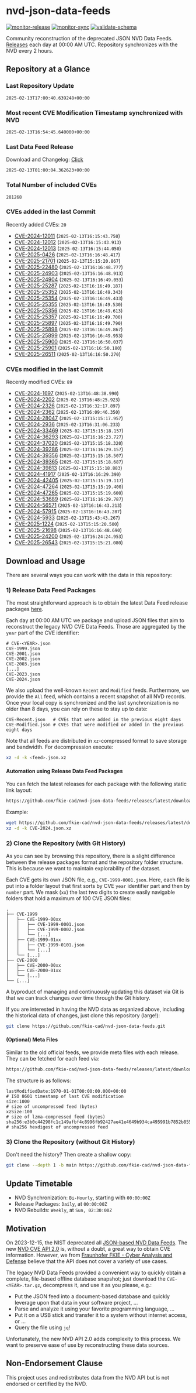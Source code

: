 # nvd-json-data-feeds

[![monitor-release](https://github.com/fkie-cad/nvd-json-data-feeds/actions/workflows/monitor_release.yml/badge.svg)](https://github.com/fkie-cad/nvd-json-data-feeds/actions/workflows/monitor_release.yml)
[![monitor-sync](https://github.com/fkie-cad/nvd-json-data-feeds/actions/workflows/monitor_sync.yml/badge.svg)](https://github.com/fkie-cad/nvd-json-data-feeds/actions/workflows/monitor_sync.yml)
[![validate-schema](https://github.com/fkie-cad/nvd-json-data-feeds/actions/workflows/validate_schema.yml/badge.svg)](https://github.com/fkie-cad/nvd-json-data-feeds/actions/workflows/validate_schema.yml)

Community reconstruction of the deprecated JSON NVD Data Feeds.
[Releases](https://github.com/fkie-cad/nvd-json-data-feeds/releases/latest) each day at 00:00 AM UTC.
Repository synchronizes with the NVD every 2 hours.

## Repository at a Glance

### Last Repository Update

```plain
2025-02-13T17:00:40.639248+00:00
```

### Most recent CVE Modification Timestamp synchronized with NVD

```plain
2025-02-13T16:54:45.640000+00:00
```

### Last Data Feed Release

Download and Changelog: [Click](https://github.com/fkie-cad/nvd-json-data-feeds/releases/latest)

```plain
2025-02-13T01:00:04.362623+00:00
```

### Total Number of included CVEs

```plain
281268
```

### CVEs added in the last Commit

Recently added CVEs: `20`

- [CVE-2024-12011](CVE-2024/CVE-2024-120xx/CVE-2024-12011.json) (`2025-02-13T16:15:43.750`)
- [CVE-2024-12012](CVE-2024/CVE-2024-120xx/CVE-2024-12012.json) (`2025-02-13T16:15:43.913`)
- [CVE-2024-12013](CVE-2024/CVE-2024-120xx/CVE-2024-12013.json) (`2025-02-13T16:15:44.050`)
- [CVE-2025-0426](CVE-2025/CVE-2025-04xx/CVE-2025-0426.json) (`2025-02-13T16:16:48.417`)
- [CVE-2025-21701](CVE-2025/CVE-2025-217xx/CVE-2025-21701.json) (`2025-02-13T15:15:20.867`)
- [CVE-2025-22480](CVE-2025/CVE-2025-224xx/CVE-2025-22480.json) (`2025-02-13T16:16:48.777`)
- [CVE-2025-24903](CVE-2025/CVE-2025-249xx/CVE-2025-24903.json) (`2025-02-13T16:16:48.913`)
- [CVE-2025-24904](CVE-2025/CVE-2025-249xx/CVE-2025-24904.json) (`2025-02-13T16:16:49.053`)
- [CVE-2025-25287](CVE-2025/CVE-2025-252xx/CVE-2025-25287.json) (`2025-02-13T16:16:49.187`)
- [CVE-2025-25352](CVE-2025/CVE-2025-253xx/CVE-2025-25352.json) (`2025-02-13T16:16:49.343`)
- [CVE-2025-25354](CVE-2025/CVE-2025-253xx/CVE-2025-25354.json) (`2025-02-13T16:16:49.433`)
- [CVE-2025-25355](CVE-2025/CVE-2025-253xx/CVE-2025-25355.json) (`2025-02-13T16:16:49.530`)
- [CVE-2025-25356](CVE-2025/CVE-2025-253xx/CVE-2025-25356.json) (`2025-02-13T16:16:49.613`)
- [CVE-2025-25357](CVE-2025/CVE-2025-253xx/CVE-2025-25357.json) (`2025-02-13T16:16:49.700`)
- [CVE-2025-25897](CVE-2025/CVE-2025-258xx/CVE-2025-25897.json) (`2025-02-13T16:16:49.790`)
- [CVE-2025-25898](CVE-2025/CVE-2025-258xx/CVE-2025-25898.json) (`2025-02-13T16:16:49.867`)
- [CVE-2025-25899](CVE-2025/CVE-2025-258xx/CVE-2025-25899.json) (`2025-02-13T16:16:49.953`)
- [CVE-2025-25900](CVE-2025/CVE-2025-259xx/CVE-2025-25900.json) (`2025-02-13T16:16:50.037`)
- [CVE-2025-25901](CVE-2025/CVE-2025-259xx/CVE-2025-25901.json) (`2025-02-13T16:16:50.180`)
- [CVE-2025-26511](CVE-2025/CVE-2025-265xx/CVE-2025-26511.json) (`2025-02-13T16:16:50.270`)


### CVEs modified in the last Commit

Recently modified CVEs: `89`

- [CVE-2024-1697](CVE-2024/CVE-2024-16xx/CVE-2024-1697.json) (`2025-02-13T16:48:38.990`)
- [CVE-2024-2202](CVE-2024/CVE-2024-22xx/CVE-2024-2202.json) (`2025-02-13T16:48:25.923`)
- [CVE-2024-2326](CVE-2024/CVE-2024-23xx/CVE-2024-2326.json) (`2025-02-13T16:32:17.897`)
- [CVE-2024-2362](CVE-2024/CVE-2024-23xx/CVE-2024-2362.json) (`2025-02-13T16:09:46.350`)
- [CVE-2024-28047](CVE-2024/CVE-2024-280xx/CVE-2024-28047.json) (`2025-02-13T15:15:17.957`)
- [CVE-2024-2936](CVE-2024/CVE-2024-29xx/CVE-2024-2936.json) (`2025-02-13T16:31:06.233`)
- [CVE-2024-33469](CVE-2024/CVE-2024-334xx/CVE-2024-33469.json) (`2025-02-13T15:15:18.157`)
- [CVE-2024-36293](CVE-2024/CVE-2024-362xx/CVE-2024-36293.json) (`2025-02-13T16:16:23.727`)
- [CVE-2024-37020](CVE-2024/CVE-2024-370xx/CVE-2024-37020.json) (`2025-02-13T15:15:18.320`)
- [CVE-2024-39286](CVE-2024/CVE-2024-392xx/CVE-2024-39286.json) (`2025-02-13T16:16:29.157`)
- [CVE-2024-39356](CVE-2024/CVE-2024-393xx/CVE-2024-39356.json) (`2025-02-13T15:15:18.507`)
- [CVE-2024-39365](CVE-2024/CVE-2024-393xx/CVE-2024-39365.json) (`2025-02-13T15:15:18.687`)
- [CVE-2024-39813](CVE-2024/CVE-2024-398xx/CVE-2024-39813.json) (`2025-02-13T15:15:18.883`)
- [CVE-2024-41917](CVE-2024/CVE-2024-419xx/CVE-2024-41917.json) (`2025-02-13T16:16:29.390`)
- [CVE-2024-42405](CVE-2024/CVE-2024-424xx/CVE-2024-42405.json) (`2025-02-13T15:15:19.117`)
- [CVE-2024-47264](CVE-2024/CVE-2024-472xx/CVE-2024-47264.json) (`2025-02-13T15:15:19.400`)
- [CVE-2024-47265](CVE-2024/CVE-2024-472xx/CVE-2024-47265.json) (`2025-02-13T15:15:19.600`)
- [CVE-2024-53689](CVE-2024/CVE-2024-536xx/CVE-2024-53689.json) (`2025-02-13T16:16:29.787`)
- [CVE-2024-56571](CVE-2024/CVE-2024-565xx/CVE-2024-56571.json) (`2025-02-13T16:16:43.213`)
- [CVE-2024-57915](CVE-2024/CVE-2024-579xx/CVE-2024-57915.json) (`2025-02-13T16:16:43.287`)
- [CVE-2024-5933](CVE-2024/CVE-2024-59xx/CVE-2024-5933.json) (`2025-02-13T15:43:43.267`)
- [CVE-2025-1224](CVE-2025/CVE-2025-12xx/CVE-2025-1224.json) (`2025-02-13T15:15:20.500`)
- [CVE-2025-21698](CVE-2025/CVE-2025-216xx/CVE-2025-21698.json) (`2025-02-13T16:16:48.690`)
- [CVE-2025-24200](CVE-2025/CVE-2025-242xx/CVE-2025-24200.json) (`2025-02-13T16:24:24.953`)
- [CVE-2025-26543](CVE-2025/CVE-2025-265xx/CVE-2025-26543.json) (`2025-02-13T15:15:21.080`)


## Download and Usage

There are several ways you can work with the data in this repository:

### 1) Release Data Feed Packages

The most straightforward approach is to obtain the latest Data Feed release packages [here](https://github.com/fkie-cad/nvd-json-data-feeds/releases/latest).

Each day at 00:00 AM UTC we package and upload JSON files that aim to reconstruct the legacy NVD CVE Data Feeds.
Those are aggregated by the `year` part of the CVE identifier:

```
# CVE-<YEAR>.json
CVE-1999.json
CVE-2001.json
CVE-2002.json
CVE-2003.json
[...]
CVE-2023.json
CVE-2024.json
```

We also upload the well-known `Recent` and `Modified` feeds.
Furthermore, we provide the `All` feed, which contains a recent snapshot of all NVD records.
Once your local copy is synchronized and the last synchronization is no older than 8 days, you can rely on these to stay up to date:

```plain
CVE-Recent.json   # CVEs that were added in the previous eight days
CVE-Modified.json # CVEs that were modified or added in the previous eight days
```

Note that all feeds are distributed in `xz`-compressed format to save storage and bandwidth.
For decompression execute:

```sh
xz -d -k <feed>.json.xz
```

#### Automation using Release Data Feed Packages

You can fetch the latest releases for each package with the following static link layout:

```sh
https://github.com/fkie-cad/nvd-json-data-feeds/releases/latest/download/CVE-<YEAR>.json.xz
```

Example:

```sh
wget https://github.com/fkie-cad/nvd-json-data-feeds/releases/latest/download/CVE-2024.json.xz
xz -d -k CVE-2024.json.xz
```

### 2) Clone the Repository (with Git History)

As you can see by browsing this repository, there is a slight difference between the release packages format and the repository folder structure.
This is because we want to maintain explorability of the dataset.

Each CVE gets its own JSON file, e.g., `CVE-1999-0001.json`.
Here, each file is put into a folder layout that first sorts by CVE `year` identifier part and then by `number` part.
We mask (`xx`) the last two digits to create easily navigable folders that hold a maximum of 100 CVE JSON files:

```plain
.
├── CVE-1999
│   ├── CVE-1999-00xx
│   │   ├── CVE-1999-0001.json
│   │   ├── CVE-1999-0002.json
│   │   └── [...]
│   ├── CVE-1999-01xx
│   │   ├── CVE-1999-0101.json
│   │   └── [...]
│   └── [...]
├── CVE-2000
│   ├── CVE-2000-00xx
│   ├── CVE-2000-01xx
│   └── [...]
└── [...]
```

A byproduct of managing and continuously updating this dataset via Git is that we can track changes over time through the Git history.

If you are interested in having the NVD data as organized above, including the historical data of changes, just clone this repository (large!):

```sh
git clone https://github.com/fkie-cad/nvd-json-data-feeds.git
```

#### (Optional) Meta Files

Similar to the old official feeds, we provide meta files with each release. They can be fetched for each feed via:

```sh
https://github.com/fkie-cad/nvd-json-data-feeds/releases/latest/download/CVE-<YEAR>.meta
```

The structure is as follows:

```plain
lastModifiedDate:1970-01-01T00:00:00.000+00:00                          # ISO 8601 timestamp of last CVE modification
size:1000                                                               # size of uncompressed feed (bytes)
xzSize:100                                                              # size of lzma-compressed feed (bytes)
sha256:e3b0c44298fc1c149afbf4c8996fb92427ae41e4649b934ca495991b7852b855 # sha256 hexdigest of uncompressed feed
```

### 3) Clone the Repository (without Git History)

Don't need the history? Then create a shallow copy:

```sh
git clone --depth 1 -b main https://github.com/fkie-cad/nvd-json-data-feeds.git
```


## Update Timetable

* NVD Synchronization: `Bi-Hourly`, starting with `00:00:00Z`
* Release Packages: `Daily`, at `00:00:00Z`
* NVD Rebuilds: `Weekly`, at `Sun, 02:30:00Z`


## Motivation

On 2023-12-15, the NIST deprecated all [JSON-based NVD Data Feeds](https://nvd.nist.gov/vuln/data-feeds#divRetirementBanner-1).
The new [NVD CVE API 2.0](https://nvd.nist.gov/developers/vulnerabilities) is, without a doubt, a great way to obtain CVE information.
However, we from [Fraunhofer FKIE - Cyber Analysis and Defense](https://www.fkie.fraunhofer.de/en/departments/cad.html) believe that the API does not cover a variety of use cases.

The legacy NVD Data Feeds provided a convenient way to quickly obtain a complete, file-based offline database snapshot; just download the `CVE-<YEAR>.tar.gz`, decompress it, and use it as you please, e.g.:

- Put the JSON feed into a document-based database and quickly leverage upon that data in your software project, ...
- Parse and analyze it using your favorite programming language, ...
- Put it on a USB stick and transfer it to a system without internet access, or ...
- Query the file using `jq`!

Unfortunately, the new NVD API 2.0 adds complexity to this process.
We want to preserve ease of use by reconstructing these data sources.

## Non-Endorsement Clause

This project uses and redistributes data from the NVD API but is not endorsed or certified by the NVD.